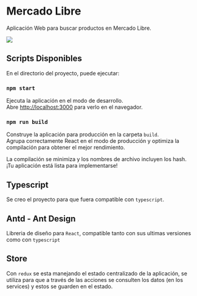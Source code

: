# Mercado Libre

Aplicación Web para buscar productos en Mercado Libre.

![](https://github.com/manwkult/mercado-libre/blob/main/MercadoLibre.gif)


## Scripts Disponibles

En el directorio del proyecto, puede ejecutar:

### `npm start`

Ejecuta la aplicación en el modo de desarrollo.\
Abre [http://localhost:3000](http://localhost:3000) para verlo en el navegador.

### `npm run build`

Construye la aplicación para producción en la carpeta `build`. \
Agrupa correctamente React en el modo de producción y optimiza la compilación para obtener el mejor rendimiento.

La compilación se minimiza y los nombres de archivo incluyen los hash. \
¡Tu aplicación está lista para implementarse!

## Typescript

Se creo el proyecto para que fuera compatible con `typescript`.

## Antd - Ant Design

Libreria de diseño para `React`, compatible tanto con sus ultimas versiones como con `typescript`

## Store

Con `redux` se esta manejando el estado centralizado de la aplicación, se utiliza para que a través de las acciones se consulten los datos (en los services) y estos se guarden en el estado.
